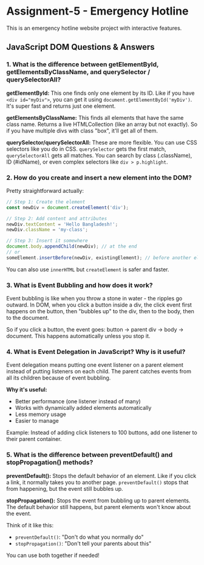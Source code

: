 # Assignment-5 - Emergency Hotline

This is an emergency hotline website project with interactive features.

## JavaScript DOM Questions & Answers

### 1. What is the difference between getElementById, getElementsByClassName, and querySelector / querySelectorAll?

**getElementById:** This one finds only one element by its ID. Like if you have `<div id="myDiv">`, you can get it using `document.getElementById('myDiv')`. It's super fast and returns just one element.

**getElementsByClassName:** This finds all elements that have the same class name. Returns a live HTMLCollection (like an array but not exactly). So if you have multiple divs with class "box", it'll get all of them.

**querySelector/querySelectorAll:** These are more flexible. You can use CSS selectors like you do in CSS. `querySelector` gets the first match, `querySelectorAll` gets all matches. You can search by class (.className), ID (#idName), or even complex selectors like `div > p.highlight`.

### 2. How do you create and insert a new element into the DOM?

Pretty straightforward actually:

```javascript
// Step 1: Create the element
const newDiv = document.createElement('div');

// Step 2: Add content and attributes
newDiv.textContent = 'Hello Bangladesh!';
newDiv.className = 'my-class';

// Step 3: Insert it somewhere
document.body.appendChild(newDiv); // at the end
// or
someElement.insertBefore(newDiv, existingElement); // before another element
```

You can also use `innerHTML` but `createElement` is safer and faster.

### 3. What is Event Bubbling and how does it work?

Event bubbling is like when you throw a stone in water - the ripples go outward. In DOM, when you click a button inside a div, the click event first happens on the button, then "bubbles up" to the div, then to the body, then to the document.

So if you click a button, the event goes: button → parent div → body → document. This happens automatically unless you stop it.

### 4. What is Event Delegation in JavaScript? Why is it useful?

Event delegation means putting one event listener on a parent element instead of putting listeners on each child. The parent catches events from all its children because of event bubbling.

**Why it's useful:**
- Better performance (one listener instead of many)
- Works with dynamically added elements automatically
- Less memory usage
- Easier to manage

Example: Instead of adding click listeners to 100 buttons, add one listener to their parent container.

### 5. What is the difference between preventDefault() and stopPropagation() methods?

**preventDefault():** Stops the default behavior of an element. Like if you click a link, it normally takes you to another page. `preventDefault()` stops that from happening, but the event still bubbles up.

**stopPropagation():** Stops the event from bubbling up to parent elements. The default behavior still happens, but parent elements won't know about the event.

Think of it like this:
- `preventDefault()`: "Don't do what you normally do"
- `stopPropagation()`: "Don't tell your parents about this"

You can use both together if needed!


